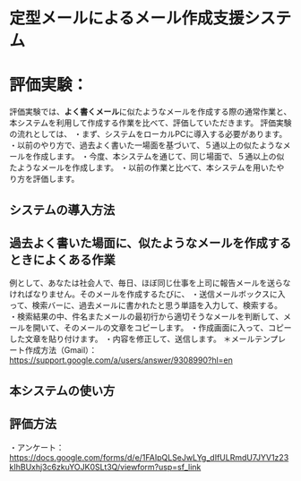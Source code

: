 # 定型メールによるメール作成支援システム

# 評価実験：
評価実験では、**よく書くメール**に似たようなメールを作成する際の通常作業と、本システムを利用して作成する作業を比べて、評価していただきます。
評価実験の流れとしては、
・まず、システムをローカルPCに導入する必要があります。
・以前のやり方で、過去よく書いた一場面を基づいて、５通以上の似たようなメールを作成します。
・今度、本システムを通じて、同じ場面で、５通以上の似たようなメールを作成します。
・以前の作業と比べて、本システムを用いたやり方を評価します。

## システムの導入方法

## 過去よく書いた場面に、似たようなメールを作成するときによくある作業
例として、あなたは社会人で、毎日、ほぼ同じ仕事を上司に報告メールを送らなければなりません。そのメールを作成するたびに、
・送信メールボックスに入って、検索バーに、過去メールに書かれたと思う単語を入力して、検索する。
・検索結果の中、件名またメールの最初行から適切そうなメールを判断して、メールを開いて、そのメールの文章をコピーします。
・作成画面に入って、コピーした文章を貼り付けます。
・内容を修正して、送信します。
＊メールテンプレート作成方法（Gmail）：https://support.google.com/a/users/answer/9308990?hl=en

## 本システムの使い方

## 評価方法
・アンケート：https://docs.google.com/forms/d/e/1FAIpQLSeJwLYg_dIfULRmdU7JYV1z23kIhBUxhj3c6zkuYOJK0SLt3Q/viewform?usp=sf_link
